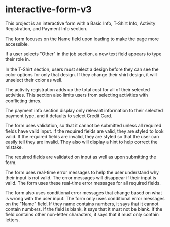 # interactive-form-v3
 
This project is an interactive form with a Basic Info, T-Shirt Info, Activity Registration, and Payment Info section.

The form focuses on the Name field upon loading to make the page more accessible.

If a user selects "Other" in the job section, a new text field appears to type their role in.

In the T-Shirt section, users must select a design before they can see the color options for only that design.  If they change their shirt design, it will unselect their color as well.

The activity registration adds up the total cost for all of their selected activities.  This section also limits users from selecting activities with conflicting times.

The payment info section display only relevant information to their selected payment type, and it defaults to select Credit Card.

The form uses validation, so that it cannot be submitted unless all required fields have valid input.  If the required fields are valid, they are styled to look valid.  If the required fields are invalid, they are styled so that the user can easily tell they are invalid.  They also will display a hint to help correct the mistake.

The required fields are validated on input as well as upon submitting the form.

The form uses real-time error messages to help the user understand why their input is not valid.  The error messages will disappear if their input is valid.  The form uses these real-time error messages for all required fields.

The form also uses conditional error messages that change based on what is wrong with the user input.  The form only uses conditional error messages on the "Name" field.  If they name contains numbers, it says that it cannot contain numbers.  If the field is blank, it says that it must not be blank.  If the field contains other non-letter characters, it says that it must only contain letters.